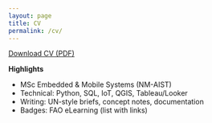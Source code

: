 ```yaml
---
layout: page
title: CV
permalink: /cv/
---
```


[Download CV (PDF)](/reports/George_Odongo_CV.pdf)

**Highlights**  
- MSc Embedded & Mobile Systems (NM-AIST)  
- Technical: Python, SQL, IoT, QGIS, Tableau/Looker  
- Writing: UN-style briefs, concept notes, documentation  
- Badges: FAO eLearning (list with links)
